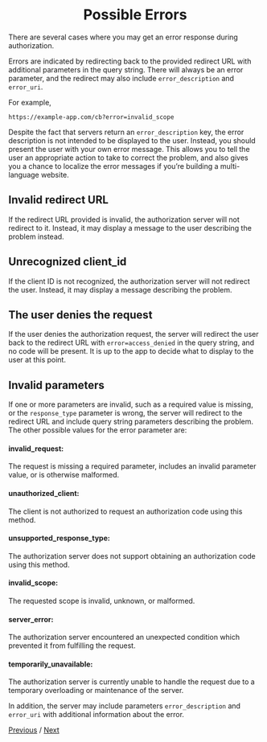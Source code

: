 <h1 align="center">Possible Errors</h1>

There are several cases where you may get an error response during authorization.

Errors are indicated by redirecting back to the provided redirect URL with additional parameters in the query string. There will always be an error parameter, and the redirect may also include `error_description` and `error_uri`.

For example,

```
https://example-app.com/cb?error=invalid_scope
```

Despite the fact that servers return an `error_description` key, the error description is not intended to be displayed to the user. Instead, you should present the user with your own error message. This allows you to tell the user an appropriate action to take to correct the problem, and also gives you a chance to localize the error messages if you’re building a multi-language website.

## Invalid redirect URL

If the redirect URL provided is invalid, the authorization server will not redirect to it. Instead, it may display a message to the user describing the problem instead.

## Unrecognized client_id

If the client ID is not recognized, the authorization server will not redirect the user. Instead, it may display a message describing the problem.

## The user denies the request

If the user denies the authorization request, the server will redirect the user back to the redirect URL with `error=access_denied` in the query string, and no code will be present. It is up to the app to decide what to display to the user at this point.

## Invalid parameters

If one or more parameters are invalid, such as a required value is missing, or the `response_type` parameter is wrong, the server will redirect to the redirect URL and include query string parameters describing the problem. The other possible values for the error parameter are:

#### invalid_request:

The request is missing a required parameter, includes an invalid parameter value, or is otherwise malformed.

#### unauthorized_client:

The client is not authorized to request an authorization code using this method.

#### unsupported_response_type:

The authorization server does not support obtaining an authorization code using this method.

#### invalid_scope:

The requested scope is invalid, unknown, or malformed.

#### server_error:

The authorization server encountered an unexpected condition which prevented it from fulfilling the request.

#### temporarily_unavailable:

The authorization server is currently unable to handle the request due to a temporary overloading or maintenance of the server.

In addition, the server may include parameters `error_description` and `error_uri` with additional information about the error.

[Previous](https://github.com/alithecodeguy/articles/blob/main/OAuth/OAuth%202.0%20Simplified/04%20Server-Side%20Apps/02%20Example%20Flow/ExampleFlow_en.md "Previous")
/
[Next](https://github.com/alithecodeguy/articles/blob/main/OAuth/OAuth%202.0%20Simplified/04%20Server-Side%20Apps/04%20User%20Experience%20Considerations%20and%20Security%20Considerations/UserExperienceConsiderations_en.md "Next")
